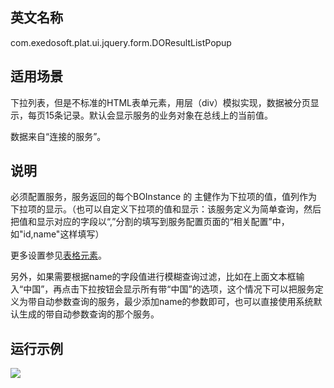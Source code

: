 ## 英文名称 ##

com.exedosoft.plat.ui.jquery.form.DOResultListPopup

## 适用场景 ##

下拉列表，但是不标准的HTML表单元素，用层（div）模拟实现，数据被分页显示，每页15条记录。默认会显示服务的业务对象在总线上的当前值。

数据来自“连接的服务”。

## 说明 ##

必须配置服务，服务返回的每个BOInstance 的 主健作为下拉项的值，值列作为下拉项的显示。（也可以自定义下拉项的值和显示：该服务定义为简单查询，然后把值和显示对应的字段以“,”分割的填写到服务配置页面的“相关配置”中，如"id,name"这样填写）


更多设置参见[表格元素](ConfigGridItem.md)。


另外，如果需要根据name的字段值进行模糊查询过滤，比如在上面文本框输入“中国”，再点击下拉按钮会显示所有带“中国”的选项，这个情况下可以把服务定义为带自动参数查询的服务，最少添加name的参数即可，也可以直接使用系统默认生成的带自动参数查询的那个服务。

## 运行示例 ##


<img src='http://eeplat.googlecode.com/files/c_resultpop.png' />